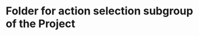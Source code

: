 Folder for action selection subgroup of the Project
===================================================
